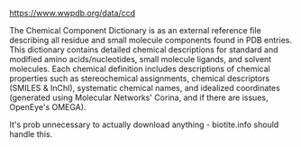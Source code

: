 https://www.wwpdb.org/data/ccd

The Chemical Component Dictionary is as an external reference file describing all residue and small molecule components found in PDB entries. This dictionary contains detailed chemical descriptions for standard and modified amino acids/nucleotides, small molecule ligands, and solvent molecules. Each chemical definition includes descriptions of chemical properties such as stereochemical assignments, chemical descriptors (SMILES & InChI), systematic chemical names, and idealized coordinates (generated using Molecular Networks' Corina, and if there are issues, OpenEye's OMEGA).

It's prob unnecessary to actually download anything - biotite.info should handle this.
